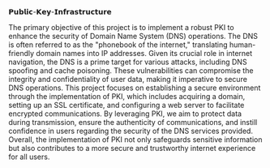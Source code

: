   𝗣𝘂𝗯𝗹𝗶𝗰-𝗞𝗲𝘆-𝗜𝗻𝗳𝗿𝗮𝘀𝘁𝗿𝘂𝗰𝘁𝘂𝗿𝗲                                                                                                                                                                                                                                                 
                                                                                                                                                                                                                                                                               
                                                                                                                                                                                                                                                                               
The primary objective of this project is to implement a robust PKI to enhance the security of Domain Name System (DNS) operations. The DNS is often referred to as the "phonebook of the internet," translating human-friendly domain names into IP addresses. Given its crucial role in internet navigation, the DNS is a prime target for various attacks, including DNS spoofing and cache poisoning. These vulnerabilities can compromise the integrity and confidentiality of user data, making it imperative to secure DNS operations. This project focuses on establishing a secure environment through the implementation of PKI, which includes acquiring a domain, setting up an SSL certificate, and configuring a web server to facilitate encrypted communications. By leveraging PKI, we aim to protect data during transmission, ensure the authenticity of communications, and instill confidence in users regarding the security of the DNS services provided. Overall, the implementation of PKI not only safeguards sensitive information but also contributes to a more secure and trustworthy internet experience for all users.



